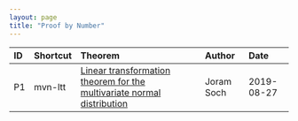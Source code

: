 ```yaml
---
layout: page
title: "Proof by Number"
---
```



| ID | Shortcut | Theorem | Author | Date |
|:-- |:-------- |:------- |:------ |:---- |
| P1 | mvn-ltt | [Linear transformation theorem for the multivariate normal distribution](/P/mvn-ltt.html) | Joram Soch | 2019-08-27 |
